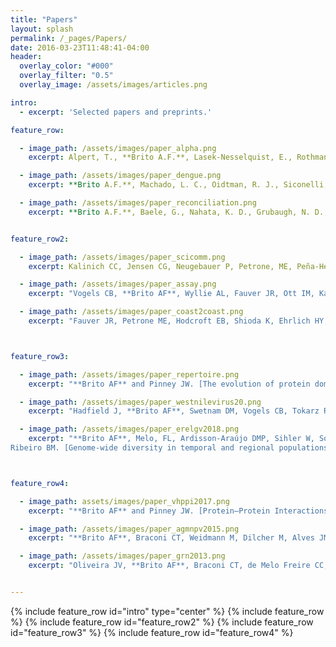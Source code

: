 ```yaml
---
title: "Papers"
layout: splash
permalink: /_pages/Papers/
date: 2016-03-23T11:48:41-04:00
header:
  overlay_color: "#000"
  overlay_filter: "0.5"
  overlay_image: /assets/images/articles.png

intro:
  - excerpt: 'Selected papers and preprints.'

feature_row:

  - image_path: /assets/images/paper_alpha.png
    excerpt: Alpert, T., **Brito A.F.**, Lasek-Nesselquist, E., Rothman, J., Valesano, A. L., MacKay, M. J., ... & Grubaugh, N. D. (2021). [Early introductions and transmission of SARS-CoV-2 variant B. 1.1. 7 in the United States](https://www.sciencedirect.com/science/article/pii/S0092867421004347). _Cell_, 184(10), 2595-2604.

  - image_path: /assets/images/paper_dengue.png
    excerpt: **Brito A.F.**, Machado, L. C., Oidtman, R. J., Siconelli, M. J. L., Tran, Q. M., Fauver, J. R., ... & Grubaugh, N. D. (2021). [Lying in wait: the resurgence of dengue virus after the Zika epidemic in Brazil](https://www.nature.com/articles/s41467-021-22921-7). _Nature Communications_, 12(1), 1-13.

  - image_path: /assets/images/paper_reconciliation.png
    excerpt: **Brito A.F.**, Baele, G., Nahata, K. D., Grubaugh, N. D., & Pinney, J. W. (2021). [Intrahost speciations and host switches played an important role in the evolution of herpesviruses](https://academic.oup.com/ve/article/7/1/veab025/6178017). _Virus evolution_, 7(1), veab025.


feature_row2:

  - image_path: /assets/images/paper_scicomm.png
    excerpt: Kalinich CC, Jensen CG, Neugebauer P, Petrone, ME, Peña-Hernández M, Ott IM, Wyllie AL, Alpert T, Vogels CB, Fauver JR, Grubaugh ND, **Brito AF** (2020). [Real-time public health communication of local SARS-CoV-2 genomic epidemiology](https://doi.org/10.1371/journal.pbio.3000869). _PLOS Biology_, 18(8), e3000869.

  - image_path: /assets/images/paper_assay.png
    excerpt: "Vogels CB, **Brito AF**, Wyllie AL, Fauver JR, Ott IM, Kalinich CC, Petrone ME, Casanovas-Massana A, Muenker MC, Moore AJ, Klein J. et al. [Analytical sensitivity and efficiency comparisons of SARS-CoV-2 RT–qPCR primer–probe sets.](https://www.nature.com/articles/s41564-020-0761-6) _Nature Microbiology_. 2020 Jul 10:1-7."

  - image_path: /assets/images/paper_coast2coast.png
    excerpt: "Fauver JR, Petrone ME, Hodcroft EB, Shioda K, Ehrlich HY, Watts AG, Vogels CB, **Brito AF**, et al. [Coast-to-coast spread of SARS-CoV-2 during the early epidemic in the United States.](https://www.sciencedirect.com/science/article/pii/S0092867420304840) _Cell_. 2020 May 7."



feature_row3:

  - image_path: /assets/images/paper_repertoire.png
    excerpt: "**Brito AF** and Pinney JW. [The evolution of protein domain repertoires: shedding light on the origins of herpesviruses](https://academic.oup.com/ve/article/6/1/veaa001/5726995). _Virus Evolution_ 2020."

  - image_path: /assets/images/paper_westnilevirus20.png
    excerpt: "Hadfield J, **Brito AF**, Swetnam DM, Vogels CB, Tokarz RE, Andersen KG, Smith RC, Bedford T, Grubaugh ND. [Twenty years of West Nile virus spread and evolution in the Americas visualized by Nextstrain](https://journals.plos.org/plospathogens/article?id=10.1371/journal.ppat.1008042). _PLoS pathogens_. 2019."

  - image_path: /assets/images/paper_erelgv2018.png
    excerpt: "**Brito AF**, Melo, FL, Ardisson-Araújo DMP, Sihler W, Souza ML,
Ribeiro BM. [Genome-wide diversity in temporal and regional populations of the betabaculovirus Erinnyis ello granulovirus (ErelGV)](https://bmcgenomics.biomedcentral.com/articles/10.1186/s12864-018-5070-6). _BMC Genomics_ 2018. 19:698."



feature_row4:

  - image_path: assets/images/paper_vhppi2017.png
    excerpt: "**Brito AF** and Pinney JW. [Protein–Protein Interactions in Virus–Host Systems](http://journal.frontiersin.org/article/10.3389/fmicb.2017.01557/full). _Frontier in Microbiology_ 2017. 8:1557."

  - image_path: /assets/images/paper_agmnpv2015.png
    excerpt: "**Brito AF**, Braconi CT, Weidmann M, Dilcher M, Alves JM, Gruber A, de Andrade Zanotto PM. [The pangenome of the Anticarsia gemmatalis multiple nucleopolyhedrovirus (AgMNPV)](http://gbe.oxfordjournals.org/content/8/1/94.short). _Genome biology and evolution_. 2016 Jan 1;8(1):94-108."

  - image_path: /assets/images/paper_grn2013.png
    excerpt: "Oliveira JV, **Brito AF**, Braconi CT, de Melo Freire CC, Iamarino A, de Andrade Zanotto PM. [Modularity and evolutionary constraints in a baculovirus gene regulatory network](https://bmcsystbiol.biomedcentral.com/articles/10.1186/1752-0509-7-87). _BMC systems biology_. 2013 Sep 4;7(1):87."


---
```


{% include feature_row id="intro" type="center" %}
{% include feature_row %}
{% include feature_row id="feature_row2" %}
{% include feature_row id="feature_row3" %}
{% include feature_row id="feature_row4" %}
